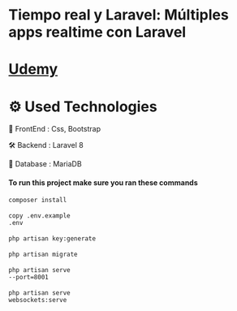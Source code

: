 # Tiempo real y Laravel: Múltiples apps realtime con Laravel

# [Udemy](https://www.udemy.com/certificate/UC-1e9ec434-a7ca-4918-9b72-f3122f9c8cff/)<br />

<!-- [DEMO](https://www.youtube.com/watch?v=mitM_HCj-Sk) <br />
[DEMO - File Sharing](https://www.youtube.com/watch?v=cTfSEcbLh1Y) -->

# ⚙️ Used Technologies

💅 FrontEnd : Css, Bootstrap

🛠 Backend : Laravel 8

💾 Database : MariaDB

<!-- ☁️ Deployment : Github -->

#### To run this project make sure you ran these commands
<code>composer install</code><br><br>
<code>copy .env.example .env</code><br><br>
<code>php artisan key:generate</code><br><br>
<code>php artisan migrate</code><br><br>
<code>php artisan serve --port=8001</code><br><br>
<code>php artisan serve websockets:serve</code><br><br>
<!-- <code>php artisan storage:link</code><br><br> -->
<!-- now you can visit localhost:3000 and see the project -->

<!-- To generate users, commets, posts, etc. <br>
<code>php artisan db:seed</code> -->


### 
